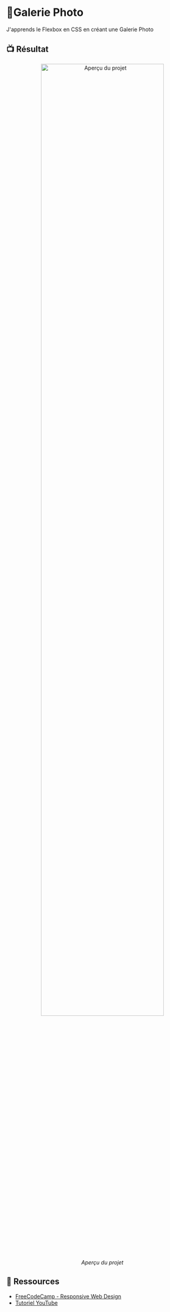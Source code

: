 # 🎴Galerie Photo
J'apprends le Flexbox en CSS en créant une Galerie Photo

## 📺 Résultat
<div align="center">
  <img src="Output.png" alt="Aperçu du projet" width="80%">
  <p><em> Aperçu du projet</em></p>
</div>

## 🔗 Ressources  
- [FreeCodeCamp - Responsive Web Design](https://www.freecodecamp.org/learn/2022/responsive-web-design/learn-css-flexbox-by-building-a-photo-gallery/step-1)
- [Tutoriel YouTube](https://youtu.be/DRh0tFtV_GY)

